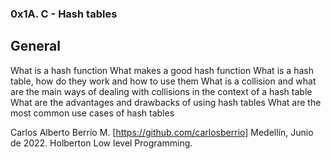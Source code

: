### 0x1A. C - Hash tables

## General
What is a hash function
What makes a good hash function
What is a hash table, how do they work and how to use them
What is a collision and what are the main ways of dealing with collisions in the context of a hash table
What are the advantages and drawbacks of using hash tables
What are the most common use cases of hash tables

Carlos Alberto Berrío M. [https://github.com/carlosberrio]
Medellín, Junio de 2022. Holberton Low level Programming.